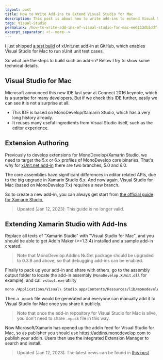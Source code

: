 ```yaml
---
layout: post
title: How to Write Add-ins to Extend Visual Studio for Mac
description: This post is about how to write add-ins to extend Visual Studio for Mac.
tags: Visual-Studio
permalink: /how-to-write-add-ins-of-visual-studio-for-mac-ee6113db5ddf
excerpt_separator: <!--more-->
---
```

I just shipped [a test build](https://github.com/xunit/xamarinstudio.xunit/releases/tag/v0.7.0) of xUnit.net add-in at GitHub, which enables Visual Studio for Mac to run xUnit unit test cases.

So what are the steps to build such an add-in? Below I try to show some technical details.
<!--more-->

## Visual Studio for Mac
Microsoft announced this new IDE last year at Connect 2016 keynote, which is a surprise for many developers. But if we check this IDE further, easily we can see it is not a surprise at all.

* This IDE is based on MonoDevelop/Xamarin Studio, which has a very long history already.
* It reuses many useful ingredients from Visual Studio itself, such as the editor experience.

## Extension Authoring
Previously to develop extensions for MonoDevelop/Xamarin Studio, we need to target the 5.x or 6.x profiles of MonoDevelop core binaries. That's why for [xUnit.net add-in](https://github.com/xunit/xamarinstudio.xunit) there are two branches, 5.0 and 6.0.

The core assemblies have significant differences in editor related APIs, due to the big upgrade in Xamarin Studio 6.x. And now again, Visual Studio for Mac (based on MonoDevelop 7.x) requires a new branch.

So to create a new add-in, you can always get start from [the official guide for Xamarin Studio](https://developer.xamarin.com/guides/cross-platform/xamarin-studio/customizing-ide/extending_xamarin_studio_with_addins/),

> Updated (Jan 12, 2023): This guide is no longer valid.

## Extending Xamarin Studio with Add-Ins

Replace all texts of "Xamarin Studio" with "Visual Studio for Mac", and you should be able to get Addin Maker (>=1.3.4) installed and a sample add-in created.

> Note that MonoDevelop.Addins NuGet package should be upgraded to 0.3.9 and above, so that debugging add-ins can be enabled.

Finally to pack up your add-in and share with others, go to the assembly output folder to locate the add-in assembly (`MonoDevelop.XUnit.dll` for example), and call `vstool.exe` utility

``` bash
mono /Applications/Visual\ Studio.app/Contents/Resources/lib/monodevelop/bin/vstool.exe setup pack MonoDevelop.XUnit.dll
```

Then a `.mpack` file would be generated and everyone can manually add it to Visual Studio for Mac once you share it publicly.

> Note that once the add-in repository for Visual Studio for Mac is alive, you don't need to share `.mpack` file in this way.

Now Microsoft/Xamarin has opened up the addin feed for Visual Studio for Mac, so as publisher you should use https://addins.monodevelop.com to publish your addin. Users then use the integrated Extension Manager to search and install.

> Updated (Jan 12, 2023): The latest news can be found in [this post](https://learn.microsoft.com/visualstudio/mac/migrate-extensions?view=vsmac-2022)
